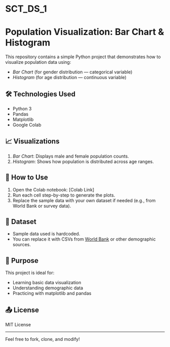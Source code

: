 # SCT_DS_1
# Population Visualization: Bar Chart & Histogram

This repository contains a simple Python project that demonstrates how to visualize population data using:

- *Bar Chart* (for gender distribution — categorical variable)
- *Histogram* (for age distribution — continuous variable)

## 🛠 Technologies Used
- Python 3
- Pandas
- Matplotlib
- Google Colab

## 📈 Visualizations
1. *Bar Chart*: Displays male and female population counts.
2. *Histogram*: Shows how population is distributed across age ranges.

## 🔧 How to Use
1. Open the Colab notebook: [Colab Link]
2. Run each cell step-by-step to generate the plots.
3. Replace the sample data with your own dataset if needed (e.g., from World Bank or survey data).

## 🔗 Dataset
- Sample data used is hardcoded.
- You can replace it with CSVs from [World Bank](https://data.worldbank.org/indicator/SP.POP.TOTL) or other demographic sources.

## 📌 Purpose
This project is ideal for:
- Learning basic data visualization
- Understanding demographic data
- Practicing with matplotlib and pandas

## 📤 License
MIT License

---

Feel free to fork, clone, and modify!

